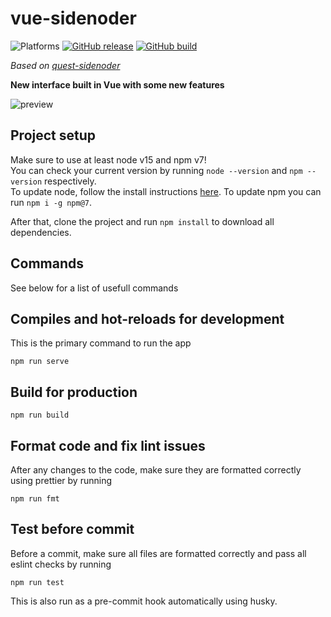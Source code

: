 # vue-sidenoder

![Platforms](https://img.shields.io/static/v1?label=platform&message=win%20%7C%20mac%20%7C%20linux&color=blue&style=for-the-badge)
[![GitHub release](https://img.shields.io/github/v/release/ov3rk1ll/vue-sidenoder?style=for-the-badge&sort=semver&label=release)](https://github.com/ov3rk1ll/vue-sidenoder/releases/latest)
[![GitHub build](https://img.shields.io/github/workflow/status/ov3rk1ll/vue-sidenoder/build-release?style=for-the-badge)](https://github.com/ov3rk1ll/vue-sidenoder/actions?query=workflow%3Abuild-release)

_Based on [quest-sidenoder](https://github.com/whitewhidow/quest-sidenoder)_

**New interface built in Vue with some new features**

![preview](https://i.imgur.com/Z80gSnU.gif)

## Project setup

Make sure to use at least node v15 and npm v7!  
You can check your current version by running `node --version` and `npm --version` respectively.  
To update node, follow the install instructions [here](https://nodejs.org/en/download/current/). To update npm you can run `npm i -g npm@7`.

After that, clone the project and run `npm install` to download all dependencies.

## Commands

See below for a list of usefull commands

## Compiles and hot-reloads for development

This is the primary command to run the app

```
npm run serve
```

## Build for production

```
npm run build
```

## Format code and fix lint issues

After any changes to the code, make sure they are formatted correctly using prettier by running

```
npm run fmt
```

## Test before commit

Before a commit, make sure all files are formatted correctly and pass all eslint checks by running

```
npm run test
```

This is also run as a pre-commit hook automatically using husky.
